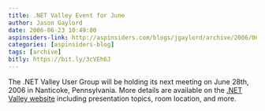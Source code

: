 ```yaml
---
title: .NET Valley Event for June
author: Jason Gaylord
date: 2006-06-23 10:49:00
aspinsiders-link: http://aspinsiders.com/blogs/jgaylord/archive/2006/06/23/74.aspx
categories: [aspinsiders-blog]
tags: [archive]
bitly: https://bit.ly/3cVEh6J
---
```


The .NET Valley User Group will be holding its next meeting on June 28th, 2006 in Nanticoke, Pennsylvania. More details are available on the [.NET Valley website](http://www.dotnetvalley.com/) including presentation topics, room location, and more.
